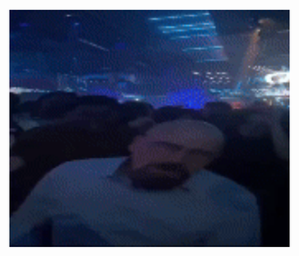 
<p align="center">
  <img src="https://github.com/HD-29139/Activity/blob/main/assets/saymyname.gif" width="720">
</p>

